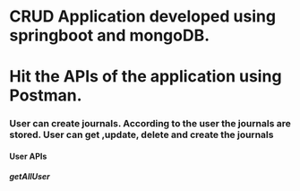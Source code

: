 # CRUD Application developed using springboot and mongoDB.
# Hit the APIs of the application using Postman.

<h3>User can create journals. According to the user the journals are stored. User can get ,update, delete and create the journals</h3>

<h4>User APIs</h4>
<h5>getAllUser</h5>
